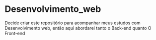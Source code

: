 # Desenvolvimento_web
Decide criar este repositório para acompanhar meus estudos com Desenvolvimento web, então aqui abordarei tanto o Back-end quanto O Front-end

